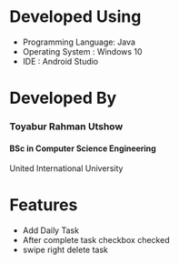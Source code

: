 # Developed Using
* Programming Language: Java
* Operating System : Windows 10
* IDE : Android Studio

# Developed By
### Toyabur Rahman Utshow
#### BSc in Computer Science Engineering
United International University

# Features
* Add Daily Task
* After complete task checkbox checked
* swipe right delete task


